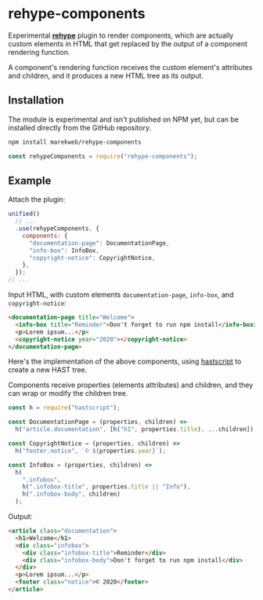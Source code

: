 # rehype-components

Experimental [**rehype**][rehype] plugin to render components, which are
actually custom elements in HTML that get replaced by the output of a component
rendering function.

A component's rendering function receives the custom element's attributes and
children, and it produces a new HTML tree as its output.

## Installation

The module is experimental and isn't published on NPM yet, but can be installed
directly from the GitHub repository.

```sh
npm install marekweb/rehype-components
```

```js
const rehypeComponents = require("rehype-components");
```

## Example

Attach the plugin:

```js
unified()
  // ...
  .use(rehypeComponents, {
    components: {
      "documentation-page": DocumentationPage,
      "info-box": InfoBox,
      "copyright-notice": CopyrightNotice,
    },
  });
// ...
```

Input HTML, with custom elements `documentation-page`, `info-box`, and
`copyright-notice`:

```html
<documentation-page title="Welcome">
  <info-box title="Reminder">Don't forget to run npm install</info-box>
  <p>Lorem ipsum...</p>
  <copyright-notice year="2020"></copyright-notice>
</documentation-page>
```

Here's the implementation of the above components, using [hastscript][] to
create a new HAST tree.

Components receive properties (elements attributes) and children, and they can
wrap or modify the children tree.

```js
const h = require("hastscript");

const DocumentationPage = (properties, children) =>
  h("article.documentation", [h("h1", properties.title), ...children]);

const CopyrightNotice = (properties, children) =>
  h("footer.notice", `© ${properties.year}`);

const InfoBox = (properties, children) =>
  h(
    ".infobox",
    h(".infobox-title", properties.title || "Info"),
    h(".infobox-body", children)
  );
```

Output:

```html
<article class="documentation">
  <h1>Welcome</h1>
  <div class="infobox">
    <div class="infobox-title">Reminder</div>
    <div class="infobox-body">Don't forget to run npm install</div>
  </div>
  <p>Lorem ipsum...</p>
  <footer class="notice">© 2020</footer>
</article>
```

[rehype]: https://github.com/rehypejs/rehype
[hastscript]: https://github.com/syntax-tree/hastscript
